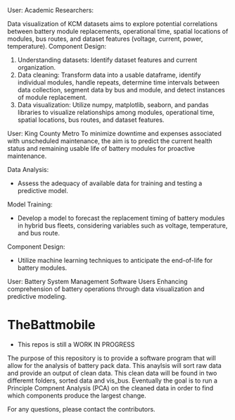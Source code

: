 User: Academic Researchers:

Data visualization of KCM datasets aims to explore potential correlations between battery module replacements, operational time, spatial locations of modules, bus routes, and dataset features (voltage, current, power, temperature).
Component Design:
1. Understanding datasets: Identify dataset features and current organization.
2. Data cleaning: Transform data into a usable dataframe, identify individual modules, handle repeats, determine time intervals between data collection, segment data by bus and module, and detect instances of module replacement.
3. Data visualization: Utilize numpy, matplotlib, seaborn, and pandas libraries to visualize relationships among modules, operational time, spatial locations, bus routes, and dataset features.


User: King County Metro
To minimize downtime and expenses associated with unscheduled maintenance, the aim is to predict the current health status and remaining usable life of battery modules for proactive maintenance.

Data Analysis:
- Assess the adequacy of available data for training and testing a predictive model.

Model Training:
- Develop a model to forecast the replacement timing of battery modules in hybrid bus fleets, considering variables such as voltage, temperature, and bus route.

Component Design:
- Utilize machine learning techniques to anticipate the end-of-life for battery modules.


User: Battery System Management Software Users
Enhancing comprehension of battery operations through data visualization and predictive modeling.





# TheBattmobile
* This repos is still a WORK IN PROGRESS


The purpose of this repository is to provide a software program that will allow for the analysis of battery pack data. This anaylsis will sort raw data and provide an output of clean data. This clean data will be found in two differemt folders, sorted data and vis_bus. Eventually the goal is to run a Principle Compnent Analysis (PCA) on the cleaned data in order to find which components produce the largest change.

For any questions, please contact the contributors.
